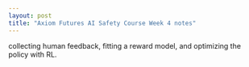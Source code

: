 ```yaml
---
layout: post
title: "Axiom Futures AI Safety Course Week 4 notes"
---
```


collecting human feedback, fitting a reward model, and optimizing the
policy with RL. 
